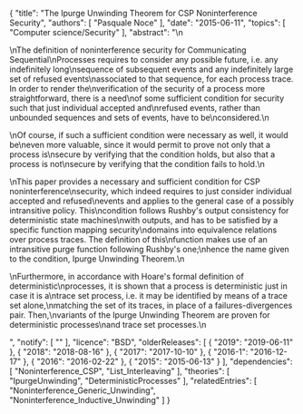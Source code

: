 {
    "title": "The Ipurge Unwinding Theorem for CSP Noninterference Security",
    "authors": [
        "Pasquale Noce"
    ],
    "date": "2015-06-11",
    "topics": [
        "Computer science/Security"
    ],
    "abstract": "\n<p>\nThe definition of noninterference security for Communicating Sequential\nProcesses requires to consider any possible future, i.e. any indefinitely long\nsequence of subsequent events and any indefinitely large set of refused events\nassociated to that sequence, for each process trace. In order to render the\nverification of the security of a process more straightforward, there is a need\nof some sufficient condition for security such that just individual accepted and\nrefused events, rather than unbounded sequences and sets of events, have to be\nconsidered.\n</p><p>\nOf course, if such a sufficient condition were necessary as well, it would be\neven more valuable, since it would permit to prove not only that a process is\nsecure by verifying that the condition holds, but also that a process is not\nsecure by verifying that the condition fails to hold.\n</p><p>\nThis paper provides a necessary and sufficient condition for CSP noninterference\nsecurity, which indeed requires to just consider individual accepted and refused\nevents and applies to the general case of a possibly intransitive policy. This\ncondition follows Rushby's output consistency for deterministic state machines\nwith outputs, and has to be satisfied by a specific function mapping security\ndomains into equivalence relations over process traces. The definition of this\nfunction makes use of an intransitive purge function following Rushby's one;\nhence the name given to the condition, Ipurge Unwinding Theorem.\n</p><p>\nFurthermore, in accordance with Hoare's formal definition of deterministic\nprocesses, it is shown that a process is deterministic just in case it is a\ntrace set process, i.e. it may be identified by means of a trace set alone,\nmatching the set of its traces, in place of a failures-divergences pair. Then,\nvariants of the Ipurge Unwinding Theorem are proven for deterministic processes\nand trace set processes.\n</p>",
    "notify": [
        ""
    ],
    "licence": "BSD",
    "olderReleases": [
        {
            "2019": "2019-06-11"
        },
        {
            "2018": "2018-08-16"
        },
        {
            "2017": "2017-10-10"
        },
        {
            "2016-1": "2016-12-17"
        },
        {
            "2016": "2016-02-22"
        },
        {
            "2015": "2015-06-13"
        }
    ],
    "dependencies": [
        "Noninterference_CSP",
        "List_Interleaving"
    ],
    "theories": [
        "IpurgeUnwinding",
        "DeterministicProcesses"
    ],
    "relatedEntries": [
        "Noninterference_Generic_Unwinding",
        "Noninterference_Inductive_Unwinding"
    ]
}